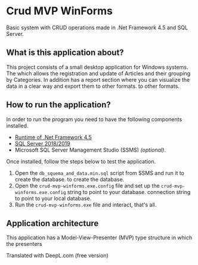 # Crud MVP WinForms

Basic system with CRUD operations made in .Net Framework 4.5 and SQL Server.

## What is this application about? 

This project consists of a small desktop application for Windows systems. The 
which allows the registration and update of Articles and their grouping by Categories. In addition
has a report section where you can visualize the data in a clear way and export them to other formats.
to other formats.

## How to run the application?

In order to run the program you need to have the following components installed.

* [Runtime of .Net Framework 4.5](https://www.microsoft.com/es-ar/download/details.aspx?id=42642)
* [SQL Server 2018/2019](https://www.microsoft.com/es-ar/download/details.aspx?id=101064)
* Microsoft SQL Server Management Studio (SSMS) *(optional)*.

Once installed, follow the steps below to test the application.

 
1. Open the `db_squema_and_data.min.sql` script from SSMS and run it to create the database.
to create the database.
2. Open the `crud-mvp-winforms.exe.config` file and set up the `crud-mvp-winforms.exe.config` string to point to your database.
connection string to point to your local database.
3. Run the `crud-mvp-winforms.exe` file and interact, that's all.

 

 
## Application architecture

This application has a Model-View-Presenter (MVP) type structure 
in which the presenters

Translated with DeepL.com (free version)